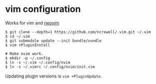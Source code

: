 # vim configuration

Works for vim and [neovim](neovim.io)

    $ git clone --depth=1 https://github.com/ncrowell/.vim.git ~/.vim
    $ cd ~/.vim
    $ git submodule update --init bundle/vundle
    $ vim +PluginInstall

    # Make nvim work.
    $ mkdir -p ~/.config
    $ ln -s ~/.vim ~/.config/nvim
    $ ln -s ~/.vimrc ~/.config/nvim/init.vim

Updating plugin versions is `vim +PluginUpdate`.

